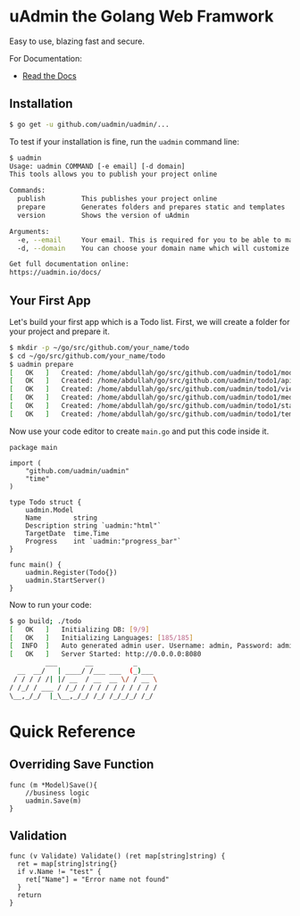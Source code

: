 # uAdmin the Golang Web Framwork

Easy to use, blazing fast and secure.

For Documentation:

- [Read the Docs](https://uadmin.readthedocs.io/en/latest/)

## Installation

```bash
$ go get -u github.com/uadmin/uadmin/...
```

To test if your installation is fine, run the `uadmin` command line:

```bash
$ uadmin
Usage: uadmin COMMAND [-e email] [-d domain]
This tools allows you to publish your project online

Commands:
  publish         This publishes your project online
  prepare         Generates folders and prepares static and templates
  version         Shows the version of uAdmin

Arguments:
  -e, --email     Your email. This is required for you to be able to maintain your project.
  -d, --domain    You can choose your domain name which will customize your URL

Get full documentation online:
https://uadmin.io/docs/
```

## Your First App

Let's build your first app which is a Todo list. First, we will create a folder for your project and prepare it.

```bash
$ mkdir -p ~/go/src/github.com/your_name/todo
$ cd ~/go/src/github.com/your_name/todo
$ uadmin prepare
[   OK   ]   Created: /home/abdullah/go/src/github.com/uadmin/todo1/models
[   OK   ]   Created: /home/abdullah/go/src/github.com/uadmin/todo1/api
[   OK   ]   Created: /home/abdullah/go/src/github.com/uadmin/todo1/views
[   OK   ]   Created: /home/abdullah/go/src/github.com/uadmin/todo1/media
[   OK   ]   Created: /home/abdullah/go/src/github.com/uadmin/todo1/static
[   OK   ]   Created: /home/abdullah/go/src/github.com/uadmin/todo1/templates
```

Now use your code editor to create `main.go` and put this code inside it.

```golang
package main

import (
	"github.com/uadmin/uadmin"
	"time"
)

type Todo struct {
	uadmin.Model
	Name        string
	Description string `uadmin:"html"`
	TargetDate  time.Time
	Progress    int `uadmin:"progress_bar"`
}

func main() {
	uadmin.Register(Todo{})
	uadmin.StartServer()
}
```

Now to run your code:

```bash
$ go build; ./todo
[   OK   ]   Initializing DB: [9/9]
[   OK   ]   Initializing Languages: [185/185]
[  INFO  ]   Auto generated admin user. Username: admin, Password: admin.
[   OK   ]   Server Started: http://0.0.0.0:8080
         ___       __          _
  __  __/   | ____/ /___ ___  (_)___
 / / / / /| |/ __  / __  __ \/ / __ \
/ /_/ / ___ / /_/ / / / / / / / / / /
\__,_/_/  |_\__,_/_/ /_/ /_/_/_/ /_/
```

# Quick Reference

## Overriding Save Function

```golang
func (m *Model)Save(){
	//business logic
	uadmin.Save(m)
}
```

## Validation

```golang
func (v Validate) Validate() (ret map[string]string) {
  ret = map[string]string{}
  if v.Name != "test" {
    ret["Name"] = "Error name not found"
  }
  return
}
```
